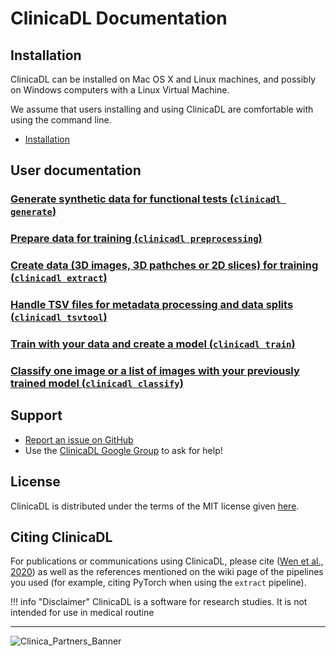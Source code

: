 # ClinicaDL Documentation

## Installation

ClinicaDL can be installed on Mac OS X and Linux machines, and possibly on Windows computers with a Linux Virtual Machine.

We assume that users installing and using ClinicaDL are comfortable with using the command line.

- [Installation](./Installation)

## User documentation

### [Generate synthetic data for functional tests (`clinicadl generate`)](./Generate)
### [Prepare data for training (`clinicadl preprocessing`)](./Preprocessing)
### [Create data (3D images, 3D pathches or 2D slices) for training (`clinicadl extract`)](./Generate)
### [Handle TSV files for metadata processing and data splits (`clinicadl tsvtool`)](./TSVTools)
### [Train with your data and create a model (`clinicadl train`)](./Train/Introduction)
### [Classify one image or a list of images with your previously trained model (`clinicadl classify`)](./Classify)


## Support
- [Report an issue on GitHub](https://github.com/aramis-lab/AD-DL/issues)
- Use the [ClinicaDL Google Group](https://groups.google.com/forum/#!forum/clinica-user) to ask for help!

## License
ClinicaDL is distributed under the terms of the MIT license given [here](https://github.com/aramis-lab/AD-DL/blob/dev/LICENSE.txt).

## Citing ClinicaDL
For publications or communications using ClinicaDL, please cite ([Wen et al., 2020](https://doi.org/10.1016/j.media.2020.101694)) as well as the references mentioned on the wiki page of the pipelines you used (for example, citing PyTorch when using the `extract` pipeline).

!!! info "Disclaimer"
    ClinicaDL is a software for research studies. It is not intended for use in medical routine

---

![Clinica_Partners_Banner](http://www.clinica.run/doc/img/Clinica_Partners_Banner.png)

